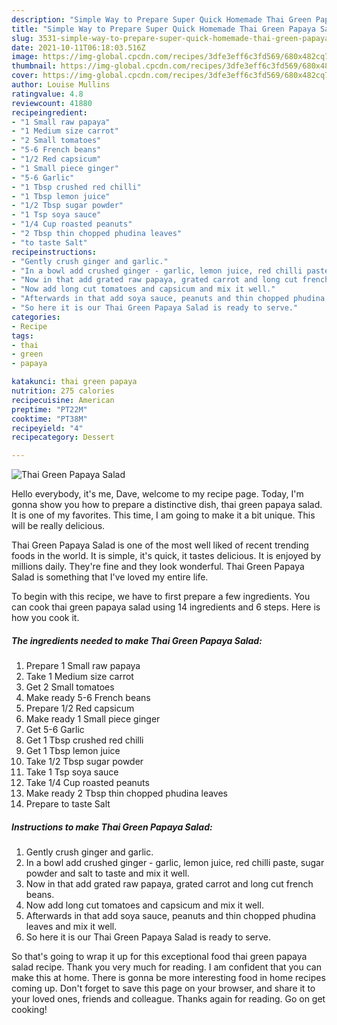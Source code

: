 ```yaml
---
description: "Simple Way to Prepare Super Quick Homemade Thai Green Papaya Salad"
title: "Simple Way to Prepare Super Quick Homemade Thai Green Papaya Salad"
slug: 3531-simple-way-to-prepare-super-quick-homemade-thai-green-papaya-salad
date: 2021-10-11T06:18:03.516Z
image: https://img-global.cpcdn.com/recipes/3dfe3eff6c3fd569/680x482cq70/thai-green-papaya-salad-recipe-main-photo.jpg
thumbnail: https://img-global.cpcdn.com/recipes/3dfe3eff6c3fd569/680x482cq70/thai-green-papaya-salad-recipe-main-photo.jpg
cover: https://img-global.cpcdn.com/recipes/3dfe3eff6c3fd569/680x482cq70/thai-green-papaya-salad-recipe-main-photo.jpg
author: Louise Mullins
ratingvalue: 4.8
reviewcount: 41880
recipeingredient:
- "1 Small raw papaya"
- "1 Medium size carrot"
- "2 Small tomatoes"
- "5-6 French beans"
- "1/2 Red capsicum"
- "1 Small piece ginger"
- "5-6 Garlic"
- "1 Tbsp crushed red chilli"
- "1 Tbsp lemon juice"
- "1/2 Tbsp sugar powder"
- "1 Tsp soya sauce"
- "1/4 Cup roasted peanuts"
- "2 Tbsp thin chopped phudina leaves"
- "to taste Salt"
recipeinstructions:
- "Gently crush ginger and garlic."
- "In a bowl add crushed ginger - garlic, lemon juice, red chilli paste, sugar powder and salt to taste and mix it well."
- "Now in that add grated raw papaya, grated carrot and long cut french beans."
- "Now add long cut tomatoes and capsicum and mix it well."
- "Afterwards in that add soya sauce, peanuts and thin chopped phudina leaves and mix it well."
- "So here it is our Thai Green Papaya Salad is ready to serve."
categories:
- Recipe
tags:
- thai
- green
- papaya

katakunci: thai green papaya 
nutrition: 275 calories
recipecuisine: American
preptime: "PT22M"
cooktime: "PT38M"
recipeyield: "4"
recipecategory: Dessert

---
```



![Thai Green Papaya Salad](https://img-global.cpcdn.com/recipes/3dfe3eff6c3fd569/680x482cq70/thai-green-papaya-salad-recipe-main-photo.jpg)

Hello everybody, it's me, Dave, welcome to my recipe page. Today, I'm gonna show you how to prepare a distinctive dish, thai green papaya salad. It is one of my favorites. This time, I am going to make it a bit unique. This will be really delicious.



Thai Green Papaya Salad is one of the most well liked of recent trending foods in the world. It is simple, it's quick, it tastes delicious. It is enjoyed by millions daily. They're fine and they look wonderful. Thai Green Papaya Salad is something that I've loved my entire life.


To begin with this recipe, we have to first prepare a few ingredients. You can cook thai green papaya salad using 14 ingredients and 6 steps. Here is how you cook it.

<!--inarticleads1-->

##### The ingredients needed to make Thai Green Papaya Salad:

1. Prepare 1 Small raw papaya
1. Take 1 Medium size carrot
1. Get 2 Small tomatoes
1. Make ready 5-6 French beans
1. Prepare 1/2 Red capsicum
1. Make ready 1 Small piece ginger
1. Get 5-6 Garlic
1. Get 1 Tbsp crushed red chilli
1. Get 1 Tbsp lemon juice
1. Take 1/2 Tbsp sugar powder
1. Take 1 Tsp soya sauce
1. Take 1/4 Cup roasted peanuts
1. Make ready 2 Tbsp thin chopped phudina leaves
1. Prepare to taste Salt




<!--inarticleads2-->

##### Instructions to make Thai Green Papaya Salad:

1. Gently crush ginger and garlic.
1. In a bowl add crushed ginger - garlic, lemon juice, red chilli paste, sugar powder and salt to taste and mix it well.
1. Now in that add grated raw papaya, grated carrot and long cut french beans.
1. Now add long cut tomatoes and capsicum and mix it well.
1. Afterwards in that add soya sauce, peanuts and thin chopped phudina leaves and mix it well.
1. So here it is our Thai Green Papaya Salad is ready to serve.




So that's going to wrap it up for this exceptional food thai green papaya salad recipe. Thank you very much for reading. I am confident that you can make this at home. There is gonna be more interesting food in home recipes coming up. Don't forget to save this page on your browser, and share it to your loved ones, friends and colleague. Thanks again for reading. Go on get cooking!
